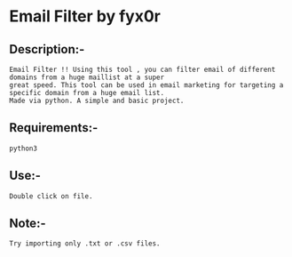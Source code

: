 # Email Filter by fyx0r
## Description:-
    Email Filter !! Using this tool , you can filter email of different domains from a huge maillist at a super 
    great speed. This tool can be used in email marketing for targeting a specific domain from a huge email list.
    Made via python. A simple and basic project.
## Requirements:-
    python3     
## Use:-
    Double click on file.
## Note:-
    Try importing only .txt or .csv files.
